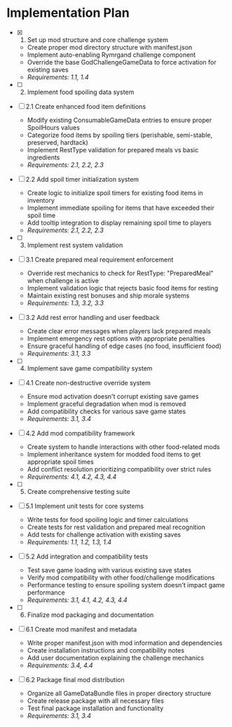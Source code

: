 # Implementation Plan

- [x] 1. Set up mod structure and core challenge system
  - Create proper mod directory structure with manifest.json
  - Implement auto-enabling Rymrgand challenge component
  - Override the base GodChallengeGameData to force activation for existing saves
  - _Requirements: 1.1, 1.4_

- [ ] 2. Implement food spoiling data system
- [ ] 2.1 Create enhanced food item definitions
  - Modify existing ConsumableGameData entries to ensure proper SpoilHours values
  - Categorize food items by spoiling tiers (perishable, semi-stable, preserved, hardtack)
  - Implement RestType validation for prepared meals vs basic ingredients
  - _Requirements: 2.1, 2.2, 2.3_

- [ ] 2.2 Add spoil timer initialization system
  - Create logic to initialize spoil timers for existing food items in inventory
  - Implement immediate spoiling for items that have exceeded their spoil time
  - Add tooltip integration to display remaining spoil time to players
  - _Requirements: 2.1, 2.2, 2.3_

- [ ] 3. Implement rest system validation
- [ ] 3.1 Create prepared meal requirement enforcement
  - Override rest mechanics to check for RestType: "PreparedMeal" when challenge is active
  - Implement validation logic that rejects basic food items for resting
  - Maintain existing rest bonuses and ship morale systems
  - _Requirements: 1.3, 3.2, 3.3_

- [ ] 3.2 Add rest error handling and user feedback
  - Create clear error messages when players lack prepared meals
  - Implement emergency rest options with appropriate penalties
  - Ensure graceful handling of edge cases (no food, insufficient food)
  - _Requirements: 3.1, 3.3_

- [ ] 4. Implement save game compatibility system
- [ ] 4.1 Create non-destructive override system
  - Ensure mod activation doesn't corrupt existing save games
  - Implement graceful degradation when mod is removed
  - Add compatibility checks for various save game states
  - _Requirements: 3.1, 3.4_

- [ ] 4.2 Add mod compatibility framework
  - Create system to handle interactions with other food-related mods
  - Implement inheritance system for modded food items to get appropriate spoil times
  - Add conflict resolution prioritizing compatibility over strict rules
  - _Requirements: 4.1, 4.2, 4.3, 4.4_

- [ ] 5. Create comprehensive testing suite
- [ ] 5.1 Implement unit tests for core systems
  - Write tests for food spoiling logic and timer calculations
  - Create tests for rest validation and prepared meal recognition
  - Add tests for challenge activation with existing saves
  - _Requirements: 1.1, 1.2, 1.3, 1.4_

- [ ] 5.2 Add integration and compatibility tests
  - Test save game loading with various existing save states
  - Verify mod compatibility with other food/challenge modifications
  - Performance testing to ensure spoiling system doesn't impact game performance
  - _Requirements: 3.1, 4.1, 4.2, 4.3, 4.4_

- [ ] 6. Finalize mod packaging and documentation
- [ ] 6.1 Create mod manifest and metadata
  - Write proper manifest.json with mod information and dependencies
  - Create installation instructions and compatibility notes
  - Add user documentation explaining the challenge mechanics
  - _Requirements: 3.4, 4.4_

- [ ] 6.2 Package final mod distribution
  - Organize all GameDataBundle files in proper directory structure
  - Create release package with all necessary files
  - Test final package installation and functionality
  - _Requirements: 3.1, 3.4_